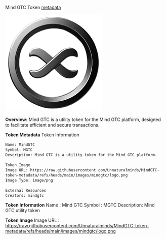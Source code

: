 Mind GTC Token [metadata](metadata/mindgtc/metadata.json)

![MindGTC](images/mindgtc/logo.png)


**Overview:**
    Mind GTC is a utility token for the Mind GTC platform, designed to facilitate efficient and secure transactions.

**Token Metadata**
Token Information

    Name: MindGTC
    Symbol: MGTC
    Description: Mind GTC is a utility token for the Mind GTC platform.

    Token Image
    Image URL: https://raw.githubusercontent.com/Unnaturalminds/MindGTC-token-metadata/refs/heads/main/images/mindgtc/logo.png
    Image Type: image/png

    External Resources
    Creators: mindgtc
    

**Token Information**
Name : Mind GTC
Symbol : MGTC
Description: Mind GTC utility token

**Token Image**
Image URL : https://raw.githubusercontent.com/Unnaturalminds/MindGTC-token-metadata/refs/heads/main/images/mindgtc/logo.png


